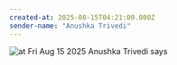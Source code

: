 ```yaml
---
created-at: 2025-08-15T04:21:00.000Z
sender-name: "Anushka Trivedi"
---
```


![at Fri Aug 15 2025 Anushka Trivedi says](/messages/images/IMG-20250815-WA0011.jpg)

